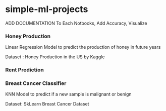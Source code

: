 # simple-ml-projects
ADD DOCUMENTATION To Each Notbooks, Add Accuracy, Visualize
### Honey Production
Linear Regression Model to predict the production of honey in future years

Dataset : Honey Production in the US by Kaggle

### Rent Prediction

### Breast Cancer Classifier
KNN Model to predict if a new sample is malignant or benign

Dataset: SkLearn Breast Cancer Dataset
